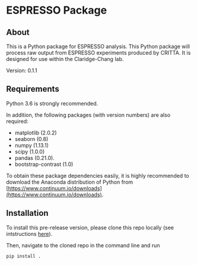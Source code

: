 # ESPRESSO Package

## About
This is a Python package for ESPRESSO analysis. This Python package will process raw output from ESPRESSO experiments produced by CRITTA. It is designed for use within the Claridge-Chang lab.

Version: 0.1.1

## Requirements

Python 3.6 is strongly recommended.

In addition, the following packages (with version numbers) are also required:
- matplotlib (2.0.2)
- seaborn (0.8)
- numpy (1.13.1)
- scipy (1.0.0)
- pandas (0.21.0).
- bootstrap-contrast (1.0)

To obtain these package dependencies easily, it is highly recommended to download the Anaconda distribution of Python from [https://www.continuum.io/downloads](https://www.continuum.io/downloads).


## Installation

To install this pre-release version, please clone this repo locally (see intstructions [here](https://help.github.com/articles/cloning-a-repository/)).

Then, navigate to the cloned repo in the command line and run

```shell
pip install .
```
